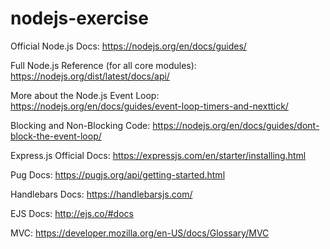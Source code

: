 # nodejs-exercise

Official Node.js Docs: 
https://nodejs.org/en/docs/guides/

Full Node.js Reference (for all core modules): 
https://nodejs.org/dist/latest/docs/api/

More about the Node.js Event Loop: 
https://nodejs.org/en/docs/guides/event-loop-timers-and-nexttick/

Blocking and Non-Blocking Code: 
https://nodejs.org/en/docs/guides/dont-block-the-event-loop/

Express.js Official Docs: https://expressjs.com/en/starter/installing.html

Pug Docs: https://pugjs.org/api/getting-started.html

Handlebars Docs: https://handlebarsjs.com/

EJS Docs: http://ejs.co/#docs

MVC: https://developer.mozilla.org/en-US/docs/Glossary/MVC
